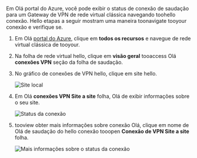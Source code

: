 Em Olá portal do Azure, você pode exibir o status de conexão de saudação para um Gateway de VPN de rede virtual clássica navegando toohello conexão. Hello etapas a seguir mostram uma maneira toonavigate tooyour conexão e verifique se.

1. Em Olá [portal do Azure](http://portal.azure.com), clique em **todos os recursos** e navegue de rede virtual clássica de tooyour.
2. Na folha de rede virtual hello, clique em **visão geral** tooaccess Olá **conexões VPN** seção da folha de saudação.
3. No gráfico de conexões de VPN hello, clique em site hello.

    ![Site local](./media/vpn-gateway-verify-connection-azureportal-classic/localsitename.png "site local")
4. Em Olá **conexões VPN Site a site** folha, Olá de exibir informações sobre o seu site.

    ![Status da conexão](./media/vpn-gateway-verify-connection-azureportal-classic/siteconnectstatus.png "Status da conexão")
5. tooview obter mais informações sobre conexão Olá, clique em nome de Olá de saudação do hello conexão tooopen **Conexão de VPN Site a site** folha.

    ![Mais informações sobre o status da conexão](./media/vpn-gateway-verify-connection-azureportal-classic/connections4.png "Mais informações sobre o status da conexão")